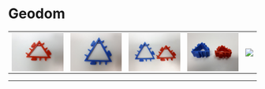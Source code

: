 # Geodom

<table>
<tr>
<td>
    <img src="building.block_red.jpg" width=300 align=center> 
</td>
<td>
    <img src="building.block_blue.jpg" width=300 align=center> 
</td>
<td>
    <img src="building.block_together.jpg" width=300 align=center> 
</td>
<td>
    <img src="building.block_together_pack.jpg" width=300 align=center> 
</td>

<td>
    <img src="Wiki/GreenWall.jpg" width=300 align=center> 
</td>
</tr>	
</table>

---







